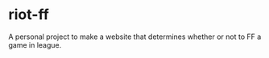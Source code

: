 # riot-ff
 A personal project to make a website that determines whether or not to FF a game in league.
